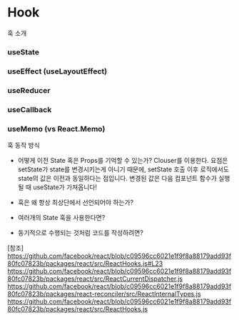 # Hook

훅 소개

### useState

### useEffect (useLayoutEffect)

### useReducer

### useCallback

### useMemo (vs React.Memo)

훅 동작 방식

- 어떻게 이전 State 혹은 Props를 기억할 수 있는가? Clouser를 이용한다.
  요점은 setState가 state를 변경시키는게 아니기 때문에, setState 호출 이후 로직에서도 state의 값은 이전과 동일하다는 점입니다. 변경된 값은 다음 컴포넌트 함수가 실행될 때 useState가 가져옵니다!

- 훅은 왜 항상 최상단에서 선언되어야 하는가?

- 여러개의 State 훅을 사용한다면?

- 동기적으로 수행되는 것처럼 코드를 작성하려면?

[참조]
https://github.com/facebook/react/blob/c09596cc6021e1f9f8a88179add93f80fc07823b/packages/react/src/ReactHooks.js#L23
https://github.com/facebook/react/blob/c09596cc6021e1f9f8a88179add93f80fc07823b/packages/react/src/ReactCurrentDispatcher.js
https://github.com/facebook/react/blob/c09596cc6021e1f9f8a88179add93f80fc07823b/packages/react-reconciler/src/ReactInternalTypes.js
https://github.com/facebook/react/blob/c09596cc6021e1f9f8a88179add93f80fc07823b/packages/react/src/ReactHooks.js
